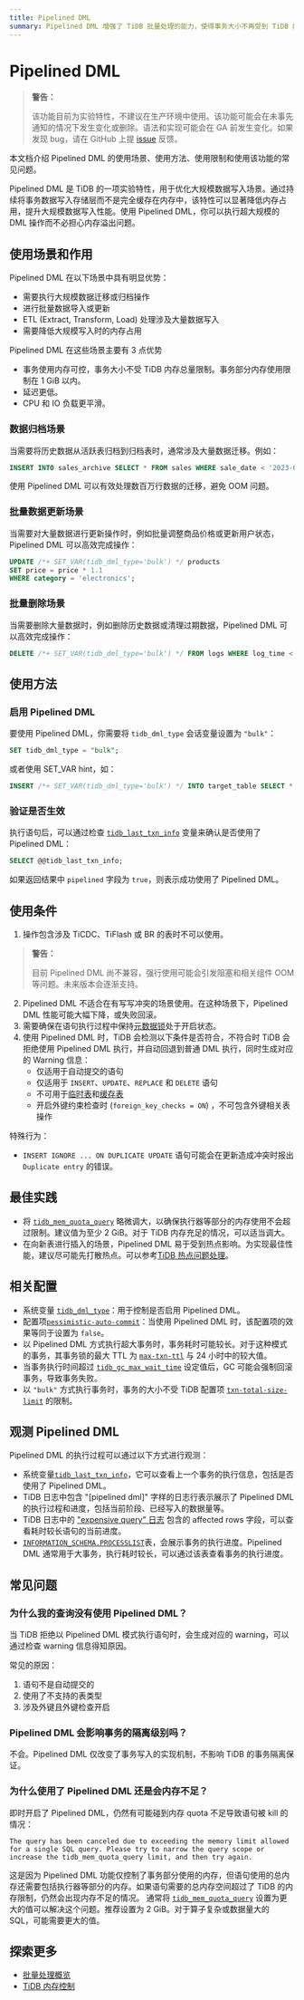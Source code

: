 ```yaml
---
title: Pipelined DML
summary: Pipelined DML 增强了 TiDB 批量处理的能力，使得事务大小不再受到 TiDB 内存限制。batch processing, bulk, non-transactional DML
---
```


# Pipelined DML

> **警告：**
>
> 该功能目前为实验特性，不建议在生产环境中使用。该功能可能会在未事先通知的情况下发生变化或删除。语法和实现可能会在 GA 前发生变化。如果发现 bug，请在 GitHub 上提 [issue](https://github.com/pingcap/tidb/issues) 反馈。

本文档介绍 Pipelined DML 的使用场景、使用方法、使用限制和使用该功能的常见问题。

Pipelined DML 是 TiDB 的一项实验特性，用于优化大规模数据写入场景。通过持续将事务数据写入存储层而不是完全缓存在内存中，该特性可以显著降低内存占用，提升大规模数据写入性能。使用 Pipelined DML，你可以执行超大规模的 DML 操作而不必担心内存溢出问题。

## 使用场景和作用

Pipelined DML 在以下场景中具有明显优势：

- 需要执行大规模数据迁移或归档操作
- 进行批量数据导入或更新
- ETL (Extract, Transform, Load) 处理涉及大量数据写入
- 需要降低大规模写入时的内存占用

Pipelined DML 在这些场景主要有 3 点优势
- 事务使用内存可控，事务大小不受 TiDB 内存总量限制。事务部分内存使用限制在 1 GiB 以内。
- 延迟更低。
- CPU 和 IO 负载更平滑。

### 数据归档场景

当需要将历史数据从活跃表归档到归档表时，通常涉及大量数据迁移。例如：

```sql
INSERT INTO sales_archive SELECT * FROM sales WHERE sale_date < '2023-01-01';
```

使用 Pipelined DML 可以有效处理数百万行数据的迁移，避免 OOM 问题。

### 批量数据更新场景

当需要对大量数据进行更新操作时，例如批量调整商品价格或更新用户状态，Pipelined DML 可以高效完成操作：

```sql
UPDATE /*+ SET_VAR(tidb_dml_type='bulk') */ products 
SET price = price * 1.1 
WHERE category = 'electronics';
```

### 批量删除场景

当需要删除大量数据时，例如删除历史数据或清理过期数据，Pipelined DML 可以高效完成操作：

```sql
DELETE /*+ SET_VAR(tidb_dml_type='bulk') */ FROM logs WHERE log_time < '2023-01-01';
```

## 使用方法

### 启用 Pipelined DML

要使用 Pipelined DML，你需要将 `tidb_dml_type` 会话变量设置为 `"bulk"`：

```sql
SET tidb_dml_type = "bulk";
```

或者使用 SET_VAR hint，如：

```sql
INSERT /*+ SET_VAR(tidb_dml_type='bulk') */ INTO target_table SELECT * FROM source_table;
```

### 验证是否生效

执行语句后，可以通过检查 [`tidb_last_txn_info`](#tidb_last_txn_info-从-v409-版本开始引入) 变量来确认是否使用了 Pipelined DML：

```sql
SELECT @@tidb_last_txn_info;
```

如果返回结果中 `pipelined` 字段为 `true`，则表示成功使用了 Pipelined DML。

## 使用条件

1. 操作包含涉及 TiCDC、TiFlash 或 BR 的表时不可以使用。
> **警告：**
>
> 目前 Pipelined DML 尚不兼容，强行使用可能会引发阻塞和相关组件 OOM 等问题。未来版本会逐渐支持。

2. Pipelined DML 不适合在有写写冲突的场景使用。在这种场景下，Pipelined DML 性能可能大幅下降，或失败回滚。
3. 需要确保在语句执行过程中保持[元数据锁](/metadata-lock.md)处于开启状态。 
4. 使用 Pipelined DML 时，TiDB 会检测以下条件是否符合，不符合时 TiDB 会拒绝使用 Pipelined DML 执行，并自动回退到普通 DML 执行，同时生成对应的 Warning 信息：
    - 仅适用于自动提交的语句
    - 仅适用于 `INSERT`、`UPDATE`、`REPLACE` 和 `DELETE` 语句
    - 不可用于[临时表](/temporary-tables.md)和[缓存表](/cached-tables.md)
    - 开启外键约束检查时 (`foreign_key_checks = ON`) ，不可包含外键相关表操作

特殊行为：
  - `INSERT IGNORE ... ON DUPLICATE UPDATE` 语句可能会在更新造成冲突时报出 `Duplicate entry` 的错误。

## 最佳实践

- 将 [`tidb_mem_quota_query`](/system-variables.md#tidb_mem_quota_query) 略微调大，以确保执行器等部分的内存使用不会超过限制。建议值为至少 2 GiB。对于 TiDB 内存充足的情况，可以适当调大。
- 在向新表进行插入的场景，Pipelined DML 易于受到热点影响。为实现最佳性能，建议尽可能先打散热点。可以参考[TiDB 热点问题处理](/troubleshoot-hot-spot-issues.md#tidb-热点问题处理)。

## 相关配置

- 系统变量 [`tidb_dml_type`](/system-variables.md#tidb_dml_type-从-v800-版本开始引入)：用于控制是否启用 Pipelined DML。
- 配置项[`pessimistic-auto-commit`](/tidb-configuration-file.md#pessimistic-auto-commit)：当使用 Pipelined DML 时，该配置项的效果等同于设置为 `false`。
- 以 Pipelined DML 方式执行超大事务时，事务耗时可能较长。对于这种模式的事务，其事务锁的最大 TTL 为 [`max-txn-ttl`](/tidb-configuration-file.md#max-txn-ttl) 与 24 小时中的较大值。
- 当事务执行时间超过 [`tidb_gc_max_wait_time`](/system-variables.md#tidb_gc_max_wait_time-从-v610-版本开始引入) 设定值后，GC 可能会强制回滚事务，导致事务失败。
- 以 `"bulk"` 方式执行事务时，事务的大小不受 TiDB 配置项 [`txn-total-size-limit`](/tidb-configuration-file.md#txn-total-size-limit) 的限制。

## 观测 Pipelined DML

Pipelined DML 的执行过程可以通过以下方式进行观测：
- 系统变量[`tidb_last_txn_info`](#tidb_last_txn_info-从-v409-版本开始引入)，它可以查看上一个事务的执行信息，包括是否使用了 Pipelined DML。
- TiDB 日志中包含 "[pipelined dml]" 字样的日志行表示展示了 Pipelined DML 的执行过程和进度，包括当前阶段、已经写入的数据量等。
- TiDB 日志中的 ["expensive query" 日志](/identify-expensive-queries.md#expensive-query-日志示例) 包含的 affected rows 字段，可以查看耗时较长语句的当前进度。
- [`INFORMATION_SCHEMA.PROCESSLIST`](/information-schema/information-schema-processlist.md)表，会展示事务的执行进度。Pipelined DML 通常用于大事务，执行耗时较长，可以通过该表查看事务的执行进度。

## 常见问题

### 为什么我的查询没有使用 Pipelined DML？

当 TiDB 拒绝以 Pipelined DML 模式执行语句时，会生成对应的 warning，可以通过检查 warning 信息得知原因。

常见的原因：

1. 语句不是自动提交的
2. 使用了不支持的表类型
3. 涉及外键且外键检查开启

### Pipelined DML 会影响事务的隔离级别吗？

不会。Pipelined DML 仅改变了事务写入的实现机制，不影响 TiDB 的事务隔离保证。

### 为什么使用了 Pipelined DML 还是会内存不足？

即时开启了 Pipelined DML，仍然有可能碰到内存 quota 不足导致语句被 kill 的情况：
```
The query has been canceled due to exceeding the memory limit allowed for a single SQL query. Please try to narrow the query scope or increase the tidb_mem_quota_query limit, and then try again.
```

这是因为 Pipelined DML 功能仅控制了事务部分使用的内存，但语句使用的总内存还需要包括执行器等部分的内存。如果语句需要的总内存空间超过了 TiDB 的内存限制，仍然会出现内存不足的情况。
通常将 [`tidb_mem_quota_query`](/system-variables.md#tidb_mem_quota_query) 设置为更大的值可以解决这个问题。推荐设置为 2 GiB。对于算子复杂或数据量大的 SQL，可能需要更大的值。

## 探索更多

- [批量处理概览](/batch-processing.md)
- [TiDB 内存控制](/configure-memory-usage.md)